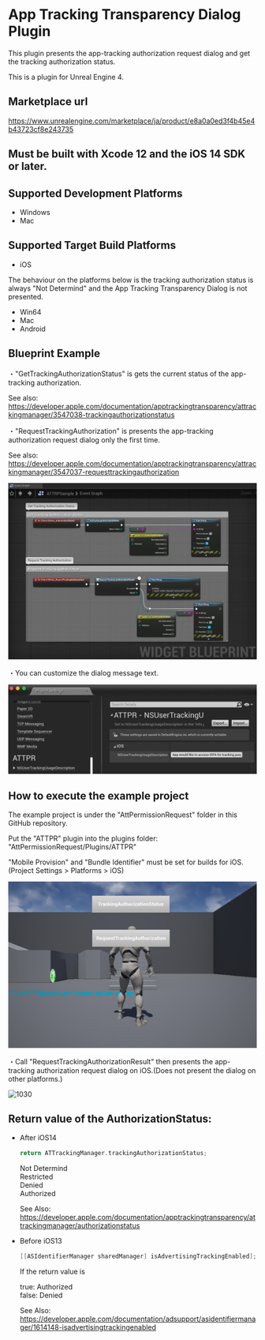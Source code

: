# App Tracking Transparency Dialog Plugin

This plugin presents the app-tracking authorization request dialog and get the tracking authorization status.

This is a plugin for Unreal Engine 4.

## Marketplace url

https://www.unrealengine.com/marketplace/ja/product/e8a0a0ed3f4b45e4b43723cf8e243735

## Must be built with Xcode 12 and the iOS 14 SDK or later. 



## Supported Development Platforms

- Windows
- Mac

## Supported Target Build Platforms

- iOS

The behaviour on the platforms below is the tracking authorization status is always "Not Determind" and the App Tracking Transparency Dialog is not presented.

- Win64
- Mac
- Android

## Blueprint Example

・"GetTrackingAuthorizationStatus" is gets the current status of the app-tracking authorization.

See also: https://developer.apple.com/documentation/apptrackingtransparency/attrackingmanager/3547038-trackingauthorizationstatus

・"RequestTrackingAuthorization" is presents the app-tracking authorization request dialog only the first time.

See also: https://developer.apple.com/documentation/apptrackingtransparency/attrackingmanager/3547037-requesttrackingauthorization 

![1000](images/1000.png)



・You can customize the dialog message text.

![1010](images/1010.png)



## How to execute the example project

The example project is under the "AttPermissionRequest" folder  in this GitHub repository.

Put the "ATTPR" plugin into the plugins folder: "AttPermissionRequest/Plugins/ATTPR"

"Mobile Provision" and "Bundle Identifier" must be set for  builds for iOS.<br>
(Project Settings > Platforms > iOS) 

![1020](images/1020.png)

・Call "RequestTrackingAuthorizationResult"  then presents the app-tracking authorization request dialog on iOS.(Does not present the dialog on other platforms.)

![1030](images/1030.PNG)



## Return value of the AuthorizationStatus:

- After iOS14

  ```objective-c
  return ATTrackingManager.trackingAuthorizationStatus;
  ```

  Not Determind<br>
  Restricted<br>
  Denied<br>
  Authorized<br>

  See Also: https://developer.apple.com/documentation/apptrackingtransparency/attrackingmanager/authorizationstatus

- Before iOS13

  ```objective-c
  [[ASIdentifierManager sharedManager] isAdvertisingTrackingEnabled];
  ```

  If the return value is
  
  true: Authorized<br>false: Denied
  
  See Also: https://developer.apple.com/documentation/adsupport/asidentifiermanager/1614148-isadvertisingtrackingenabled